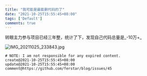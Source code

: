 ```yaml
---
title: "我可能是最能删代码的了"
date: "2021-10-25T15:55:45+08:00"
tags: ['Default']
comments: true
---
```


转眼主力参与项目已经三年整，统计了下，发现自己代码总量是_-10万+_

![IMG_20211025_233843.jpg](https://user-images.githubusercontent.com/2854276/138729280-b25f701b-324d-4caa-be8a-e59155bf74eb.jpg)



```
# NOTE: I am not responsible for any expired content.
create@2021-10-25T15:55:45+08:00
update@2021-10-25T15:55:45+08:00
comment@https://github.com/ferstar/blog/issues/45
```
